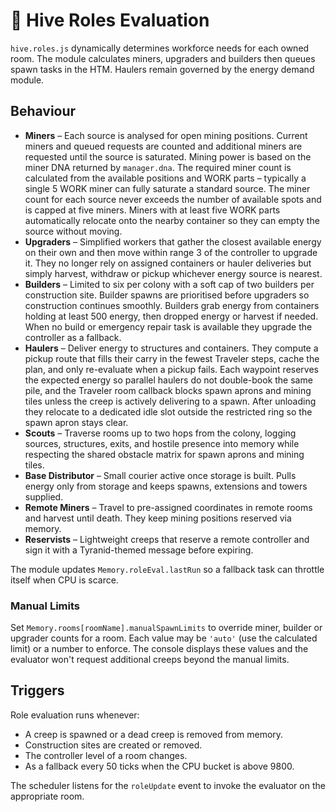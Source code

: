 # 🐜 Hive Roles Evaluation

`hive.roles.js` dynamically determines workforce needs for each owned room. The module
calculates miners, upgraders and builders then queues spawn tasks in the HTM.
Haulers remain governed by the energy demand module.

## Behaviour

 - **Miners** – Each source is analysed for open mining positions. Current miners
   and queued requests are counted and additional miners are requested until the
   source is saturated. Mining power is based on the miner DNA returned by
   `manager.dna`. The required miner count is calculated from the available
   positions and WORK parts – typically a single 5&nbsp;WORK miner can fully
   saturate a standard source. The miner count for each source never exceeds the
   number of available spots and is capped at five miners. Miners with at least
   five WORK parts automatically relocate onto the nearby container so they can
   empty the source without moving.
 - **Upgraders** – Simplified workers that gather the closest available energy
   on their own and then move within range&nbsp;3 of the controller to upgrade
   it. They no longer rely on assigned containers or hauler deliveries but
   simply harvest, withdraw or pickup whichever energy source is nearest.
- **Builders** – Limited to six per colony with a soft cap of two builders per
   construction site. Builder spawns are prioritised before upgraders so
   construction continues smoothly. Builders grab energy from containers holding
   at least 500 energy, then dropped energy or harvest if needed. When no build
   or emergency repair task is available they upgrade the controller as a
   fallback.
- **Haulers** – Deliver energy to structures and containers. They compute a pickup route that fills their carry in the fewest Traveler steps, cache the plan, and only re-evaluate when a pickup fails.
  Each waypoint reserves the expected energy so parallel haulers do not double-book the same pile, and the Traveler room callback blocks spawn aprons and mining tiles unless the creep is actively delivering to a spawn.
  After unloading they relocate to a dedicated idle slot outside the restricted ring so the spawn apron stays clear.
- **Scouts** – Traverse rooms up to two hops from the colony, logging sources, structures, exits, and hostile presence into memory while respecting the shared obstacle matrix for spawn aprons and mining tiles.
- **Base Distributor** – Small courier active once storage is built. Pulls energy
  only from storage and keeps spawns, extensions and towers supplied.
- **Remote Miners** – Travel to pre-assigned coordinates in remote rooms and
  harvest until death. They keep mining positions reserved via memory.
- **Reservists** – Lightweight creeps that reserve a remote controller and sign
  it with a Tyranid-themed message before expiring.

The module updates `Memory.roleEval.lastRun` so a fallback task can throttle
itself when CPU is scarce.

### Manual Limits

Set `Memory.rooms[roomName].manualSpawnLimits` to override miner, builder or
upgrader counts for a room. Each value may be `'auto'` (use the calculated
limit) or a number to enforce. The console displays these values and the
evaluator won't request additional creeps beyond the manual limits.

## Triggers

Role evaluation runs whenever:

- A creep is spawned or a dead creep is removed from memory.
- Construction sites are created or removed.
- The controller level of a room changes.
- As a fallback every 50 ticks when the CPU bucket is above 9800.

The scheduler listens for the `roleUpdate` event to invoke the evaluator on the
appropriate room.
